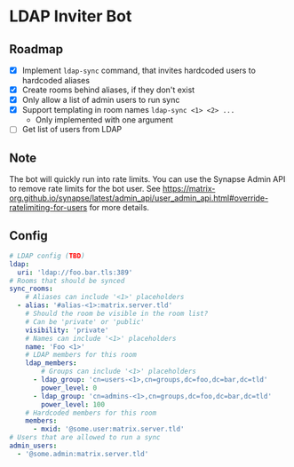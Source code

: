 # LDAP Inviter Bot

## Roadmap
- [x] Implement `ldap-sync` command, that invites hardcoded users to hardcoded aliases
- [x] Create rooms behind aliases, if they don't exist
- [x] Only allow a list of admin users to run sync
- [x] Support templating in room names `ldap-sync <1> <2> ...`
  - Only implemented with one argument
- [ ] Get list of users from LDAP

## Note
The bot will quickly run into rate limits.
You can use the Synapse Admin API to remove rate limits for the bot user.
See https://matrix-org.github.io/synapse/latest/admin_api/user_admin_api.html#override-ratelimiting-for-users
for more details.

## Config
```yaml
# LDAP config (TBD)
ldap:
  uri: 'ldap://foo.bar.tls:389'
# Rooms that should be synced
sync_rooms:
    # Aliases can include '<1>' placeholders
  - alias: '#alias-<1>:matrix.server.tld'
    # Should the room be visible in the room list?
    # Can be 'private' or 'public'
    visibility: 'private'
    # Names can include '<1>' placeholders
    name: 'Foo <1>'
    # LDAP members for this room
    ldap_members:
        # Groups can include '<1>' placeholders
      - ldap_group: 'cn=users-<1>,cn=groups,dc=foo,dc=bar,dc=tld'
        power_level: 0
      - ldap_group: 'cn=admins-<1>,cn=groups,dc=foo,dc=bar,dc=tld'
        power_level: 100
    # Hardcoded members for this room
    members:
      - mxid: '@some.user:matrix.server.tld'
# Users that are allowed to run a sync
admin_users:
  - '@some.admin:matrix.server.tld'
```